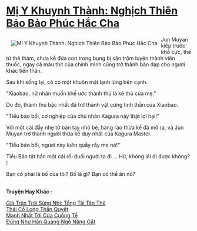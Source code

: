 <a href="https://truyenwiki.net/mi-y-khuynh-thanh-nghich-thien-bao-bao-phuc-hac-cha.38682/" title="Mị Y Khuynh Thành: Nghịch Thiên Bảo Bảo Phúc Hắc Cha"><h1>Mị Y Khuynh Thành: Nghịch Thiên Bảo Bảo Phúc Hắc Cha</h1></a><div style="display:table"><img align="right" style="float: left; padding: 10px;" src="https://truyenwiki.net/a/img/str/src/38682.jpg" alt="Mị Y Khuynh Thành: Nghịch Thiên Bảo Bảo Phúc Hắc Cha">Jun Muyan kiếp trước khổ cực, thê tử thê thảm, chưa kể đứa con trong bụng bị săn trộm luyện thành viên thuốc, ngay cả máu thịt của chính mình cũng trở thành bàn đạp cho người khác tiến thân.<p></p> Sau khi sống lại, cô có một khuôn mặt lạnh lùng bên cạnh.<p></p> "Xiaobao, nữ nhân muốn khế ước thánh thú là kẻ thù của mẹ."<p></p> Do đó, thánh thú bậc nhất đã trở thành vật cưng tinh thần của Xiaobao.<p></p> "Tiểu bảo bối, cơ nghiệp của chủ nhân Kagura này thật lợi hại!"<p></p> Với một cái đẩy nhẹ từ bàn tay nhỏ bé, hàng rào thừa kế đã mở ra, và Jun Muyan trở thành người thừa kế duy nhất của Kagura Master.<p></p> "Tiểu bảo bối, ngươi này luôn quấy rầy mẹ nó!"<p></p> Tiểu Bảo tát hắn một cái rồi đuổi người ta đi ... Hừ, không lái đi được không? !<p></p> Bạn có phải là bố của tôi? Bố là gì? Bạn có thể ăn nó?</div><p><br><b>Truyện Hay Khác :</b></p><a href="https://truyenwiki.net/gia-tren-troi-sung-nhi-tong-tai-tan-the.36314/" alt="Giá Trên Trời Sủng Nhi: Tổng Tài Tân Thê">Giá Trên Trời Sủng Nhi: Tổng Tài Tân Thê</a><br/><a href="https://sangtacviet.wordpress.com/2020/10/22/thai-co-long-than-quyet/" alt="Thái Cổ Long Thần Quyết">Thái Cổ Long Thần Quyết</a><br/><a href="https://sangtacviet.wordpress.com/2020/10/22/manh-nhat-toi-cua-cuong-te/" alt="Mạnh Nhất Tới Cửa Cuồng Tế">Mạnh Nhất Tới Cửa Cuồng Tế</a><br/><a href="https://sangtacviet.wordpress.com/2020/10/22/dung-nhu-han-quang-ngo-nang-gat/" alt="Đúng Như Hàn Quang Ngộ Nắng Gắt">Đúng Như Hàn Quang Ngộ Nắng Gắt</a><br/>